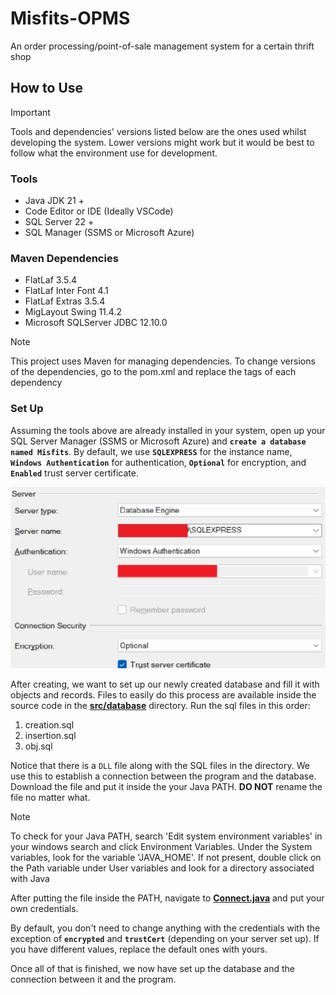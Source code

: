 # Misfits-OPMS

An order processing/point-of-sale management system for a certain thrift shop

## How to Use

> [!IMPORTANT]
> Tools and dependencies' versions listed below are the ones used whilst developing the system. Lower versions might work but it would be best to follow what the environment use for development.

### Tools
- Java JDK 21 +
- Code Editor or IDE (Ideally VSCode)
- SQL Server 22 +
- SQL Manager (SSMS or Microsoft Azure)

### Maven Dependencies
- FlatLaf 3.5.4
- FlatLaf Inter Font 4.1
- FlatLaf Extras 3.5.4
- MigLayout Swing 11.4.2
- Microsoft SQLServer JDBC 12.10.0

> [!Note]
> This project uses Maven for managing dependencies. To change versions of the dependencies, go to the pom.xml and replace the <version></version> tags of each dependency

### Set Up

Assuming the tools above are already installed in your system, open up your SQL Server Manager (SSMS or Microsoft Azure) and **`create a database named Misfits`**. By default, we use **`SQLEXPRESS`** for the instance name, **`Windows Authentication`** for authentication, **`Optional`** for encryption, and **`Enabled`** trust server certificate.

![A visual guide of the server set up](image.png)

After creating, we want to set up our newly created database and fill it with objects and records. Files to easily do this process are available inside the source code in the **[src/database](src/database/)** directory. Run the sql files in this order:

1. creation.sql
2. insertion.sql
3. obj.sql

Notice that there is a `DLL` file along with the SQL files in the directory. We use this to establish a connection between the program and the database. Download the file and put it inside the your Java PATH. **DO NOT** rename the file no matter what.

> [!NOTE]
> To check for your Java PATH, search 'Edit system environment variables' in your windows search and click Environment Variables. Under the System variables, look for the variable 'JAVA_HOME'. If not present, double click on the Path variable under User variables and look for a directory associated with Java

After putting the file inside the PATH, navigate to **[Connect.java](src/main/java/app/db/Connect.java)** and put your own credentials.

By default, you don't need to change anything with the credentials with the exception of **`encrypted`** and **`trustCert`** (depending on your server set up). If you have different values, replace the default ones with yours.

Once all of that is finished, we now have set up the database and the connection between it and the program.
